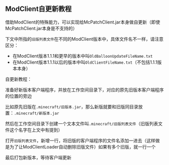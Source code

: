## ModClient自更新教程

借助ModClient的特殊能力，可以实现给McPatchClient.jar本身做自更新（即使McPatchClient.jar本身是不支持的）

下文中所指的`旧版列表文件`在不同的ModClient版本中，具体文件名不一样，请注意区分：

+ 在ModClient版本1.1.1和更早的版本中叫`OldBalloonUpdateFileName.txt`
+ 在ModClient版本1.1.1以后的版本中叫`OldClientFileName.txt`（不包括1.1.1版本本身）

自更新教程：

准备好新版本客户端程序，并放在工作空间目录下，对应的原先旧版本客户端程序的位置的旁边

比如原先旧版在`.minecraft/旧版本.jar`，那么新版就要和旧版同目录放置：`.minecraft/新版本.jar`

然后在工作空间目录下创建一个文本文件叫`.minecraft/旧版列表文件`（旧版列表文件这个名字在上文中有提到）

打开`旧版列表文件`，新增一行，将旧版的客户端程序的文件名添加一进去（这样做是为了让ModClientLoader自动删除旧版文件）如果有多个旧版，就一行一个

最后打包新版本，等待客户端更新